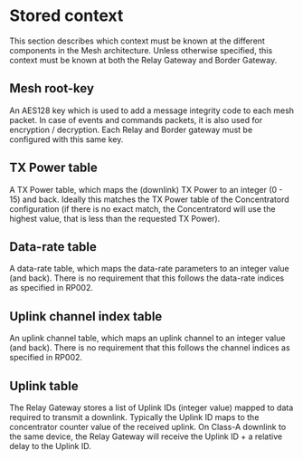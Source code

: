 # Stored context

This section describes which context must be known at the different components
in the Mesh architecture. Unless otherwise specified, this context must be
known at both the Relay Gateway and Border Gateway.

## Mesh root-key

An AES128 key which is used to add a message integrity code to each mesh
packet. In case of events and commands packets, it is also used for
encryption / decryption.  Each Relay and Border gateway must be configured
with this same key.

## TX Power table

A TX Power table, which maps the (downlink) TX Power to an integer (0 - 15)
and back. Ideally this matches the TX Power table of the Concentratord
configuration (if there is no exact match, the Concentratord will use the
highest value, that is less than the requested TX Power).

## Data-rate table

A data-rate table, which maps the data-rate parameters to an integer value
(and back). There is no requirement that this follows the data-rate indices
as specified in RP002.

## Uplink channel index table

An uplink channel table, which maps an uplink channel to an integer value
(and back). There is no requirement that this follows the channel indices as
specified in RP002.

## Uplink table

The Relay Gateway stores a list of Uplink IDs (integer value) mapped to data
required to transmit a downlink. Typically the Uplink ID maps to the
concentrator counter value of the received uplink. On Class-A downlink to the
same device, the Relay Gateway will receive the Uplink ID + a relative delay
to the Uplink ID.
